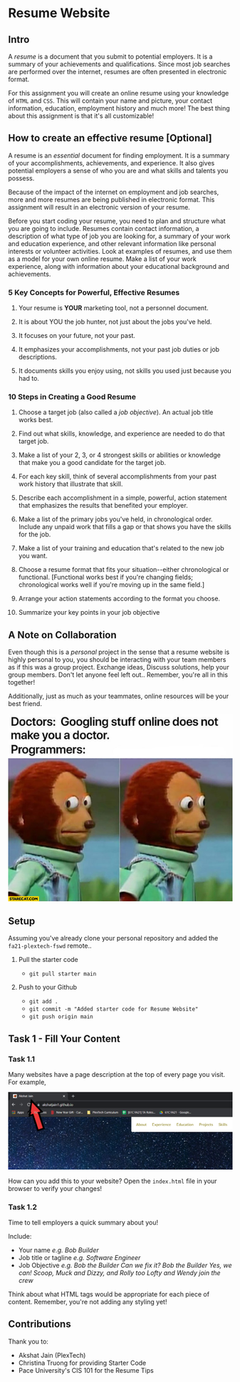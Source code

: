 # Resume Website

## Intro

A *resume* is a document that you submit to potential employers. It is a summary of your achievements and qualifications. Since most job searches are performed over the internet, resumes are often presented in electronic format.

For this assignment you will create an online resume using your knowledge of `HTML` and `CSS`. This will contain your name and picture, your contact information, education, employment history and much more! The best thing about this assignment is that it's all customizable!

## How to create an effective resume [Optional]

A resume is an *essential* document for finding employment. It is a summary of your accomplishments, achievements, and experience. It also gives potential employers a sense of who you are and what skills and talents you possess.

Because of the impact of the internet on employment and job searches, more and more resumes are being published in electronic format. This assignment will result in an electronic version of your resume.

Before you start coding your resume, you need to plan and structure what you are going to include. Resumes contain contact information, a description of what type of job you are looking for, a summary of your work and education experience, and other relevant information like personal interests or volunteer activities. Look at examples of resumes, and use them as a model for your own online resume. Make a list of your work experience, along with information about your educational background and achievements. 

### 5 Key Concepts for Powerful, Effective Resumes

1.	Your resume is **YOUR** marketing tool, not a personnel document.

2.	It is about YOU the job hunter, not just about the jobs you've held.

3.	It focuses on your future, not your past.

4.	It emphasizes your accomplishments, not your past job duties or job descriptions.

5.	It documents skills you enjoy using, not skills you used just because you had to.

### 10 Steps in Creating a Good Resume

1.	Choose a target job (also called a *job objective*). An actual job title works best.

2.	Find out what skills, knowledge, and experience are needed to do that target job.

3.	Make a list of your 2, 3, or 4 strongest skills or abilities or knowledge that make you a good candidate for the target job.

4.	For each key skill, think of several accomplishments from your past work history that illustrate that skill.

5.	Describe each accomplishment in a simple, powerful, action statement that emphasizes the results that benefited your employer.

6.	Make a list of the primary jobs you've held, in chronological order. Include any unpaid work that fills a gap or that shows you have the skills for the job.

7.	Make a list of your training and education that's related to the new job you want.

8.	Choose a resume format that fits your situation--either chronological or functional. [Functional works best if you're changing fields; chronological works well if you're moving up in the same field.]

9.	Arrange your action statements according to the format you choose.

10.	Summarize your key points in your job objective

## A Note on Collaboration

Even though this is a *personal* project in the sense that a resume website is highly personal to you, you should be interacting with your team members as if this was a group project. Exchange ideas, Discuss solutions, help your group members. Don't let anyone feel left out.. Remember, you're all in this together! 

Additionally, just as much as your teammates, online resources will be your best friend.

![google-meme.jpg](google-meme.jpg)


## Setup

Assuming you've already clone your personal repository and added the `fa21-plextech-fswd` remote..

1. Pull the starter code
    - `git pull starter main`

2. Push to your Github
    - `git add .`
    - `git commit -m "Added starter code for Resume Website"`
    - `git push origin main`

## Task 1 - Fill Your Content

### Task 1.1

Many websites have a page description at the top of every page you visit. For example,

![title.png](title.png)

How can you add this to your website? Open the `index.html` file in your browser to verify your changes!

### Task 1.2

Time to tell employers a quick summary about you!

Include:

- Your name *e.g. Bob Builder*
- Job title or tagline *e.g. Software Engineer*
- Job Objective *e.g. Bob the Builder Can we fix it? Bob the Builder Yes, we can! Scoop, Muck and Dizzy, and Rolly too Lofty and Wendy join the crew*

Think about what HTML tags would be appropriate for each piece of content. Remember, you're not adding any styling yet!











## Contributions

Thank you to:
- Akshat Jain (PlexTech)
- Christina Truong for providing Starter Code
- Pace University's CIS 101 for the Resume Tips



